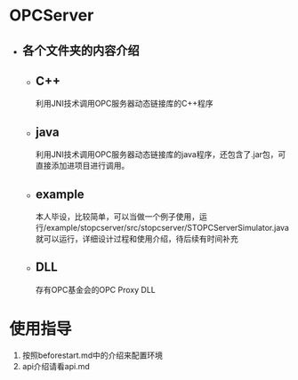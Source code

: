 # OPCServer
 + ## 各个文件夹的内容介绍
   - ## C++
     利用JNI技术调用OPC服务器动态链接库的C++程序
   - ## java
     利用JNI技术调用OPC服务器动态链接库的java程序，还包含了.jar包，可直接添加进项目进行调用。
   - ## example
     本人毕设，比较简单，可以当做一个例子使用，运行/example/stopcserver/src/stopcserver/STOPCServerSimulator.java就可以运行，详细设计过程和使用介绍，待后续有时间补充
   - ## DLL
     存有OPC基金会的OPC Proxy DLL 
# 使用指导
 1. 按照beforestart.md中的介绍来配置环境
 2. api介绍请看api.md
